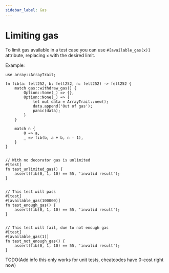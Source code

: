 ```yaml
---
sidebar_label: Gas
---
```


# Limiting gas

To limit gas available in a test case you can use `#[available_gas(x)]` attribute, replacing `x` with the desired limit.

Example:
```
use array::ArrayTrait;

fn fib(a: felt252, b: felt252, n: felt252) -> felt252 {
    match gas::withdraw_gas() {
        Option::Some(_) => {},
        Option::None(_) => {
            let mut data = ArrayTrait::new();
            data.append('Out of gas');
            panic(data);
        }
    }

    match n {
        0 => a,
        _ => fib(b, a + b, n - 1),
    }
}


// With no decorator gas is unlimited
#[test]
fn test_unlimited_gas() {
    assert(fib(0, 1, 10) == 55, 'invalid result');
}


// This test will pass
#[test]
#[available_gas(100000)]
fn test_enough_gas() {
    assert(fib(0, 1, 10) == 55, 'invalid result');
}


// This test will fail, due to not enough gas
#[test]
#[available_gas(1)]
fn test_not_enough_gas() {
    assert(fib(0, 1, 10) == 55, 'invalid result');
}
```

TODO(Add info this only works for unit tests, cheatcodes have 0-cost right now)